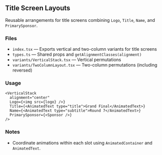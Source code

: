 ## Title Screen Layouts

Reusable arrangements for title screens combining `Logo`, `Title`, `Name`, and `PrimarySponsor`.

### Files

- `index.tsx` — Exports vertical and two-column variants for title screens
- `types.ts` — Shared props and `getAlignmentClasses(alignment)`
- `variants/VerticalStack.tsx` — Vertical permutations
- `variants/TwoColumnLayout.tsx` — Two-column permutations (including reversed)

### Usage

```tsx
<VerticalStack
  alignment="center"
  Logo={<img src={logo} />}
  Title={<AnimatedText type="title">Grand Final</AnimatedText>}
  Name={<AnimatedText type="subtitle">Round 7</AnimatedText>}
  PrimarySponsor={<Sponsor />}
/>
```

### Notes

- Coordinate animations within each slot using `AnimatedContainer` and `AnimatedText`.

